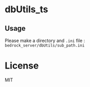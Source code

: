 # dbUtils_ts

## Usage

Please make a directory and `.ini` file :<br>
`bedrock_server/dbUtils/sub_path.ini`

# License

MIT
